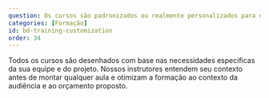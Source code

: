 ```yaml
---
question: Os cursos são padronizados ou realmente personalizados para minha equipe?
categories: [Formação]
id: bd-training-customization
order: 34
---
```


Todos os cursos são desenhados com base nas necessidades específicas da sua equipe e do projeto. Nossos instrutores entendem seu contexto antes de montar qualquer aula e otimizam a formação ao contexto da audiência e ao orçamento proposto.